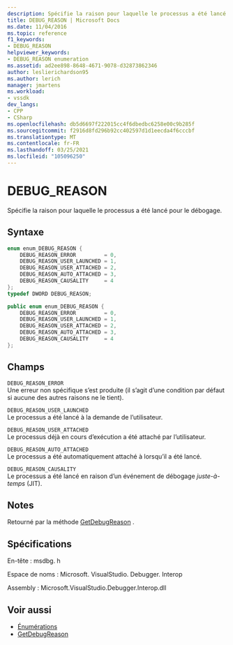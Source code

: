 ```yaml
---
description: Spécifie la raison pour laquelle le processus a été lancé pour le débogage.
title: DEBUG_REASON | Microsoft Docs
ms.date: 11/04/2016
ms.topic: reference
f1_keywords:
- DEBUG_REASON
helpviewer_keywords:
- DEBUG_REASON enumeration
ms.assetid: ad2ee898-8648-4671-9078-d32873862346
author: leslierichardson95
ms.author: lerich
manager: jmartens
ms.workload:
- vssdk
dev_langs:
- CPP
- CSharp
ms.openlocfilehash: db5d6697f222015cc4f6dbedbc6258e00c9b285f
ms.sourcegitcommit: f2916d8fd296b92cc402597d1d1eecda4f6cccbf
ms.translationtype: MT
ms.contentlocale: fr-FR
ms.lasthandoff: 03/25/2021
ms.locfileid: "105096250"
---
```

# <a name="debug_reason"></a>DEBUG_REASON
Spécifie la raison pour laquelle le processus a été lancé pour le débogage.

## <a name="syntax"></a>Syntaxe

```cpp
enum enum_DEBUG_REASON {
    DEBUG_REASON_ERROR         = 0,
    DEBUG_REASON_USER_LAUNCHED = 1,
    DEBUG_REASON_USER_ATTACHED = 2,
    DEBUG_REASON_AUTO_ATTACHED = 3,
    DEBUG_REASON_CAUSALITY     = 4
};
typedef DWORD DEBUG_REASON;
```

```csharp
public enum enum_DEBUG_REASON {
    DEBUG_REASON_ERROR         = 0,
    DEBUG_REASON_USER_LAUNCHED = 1,
    DEBUG_REASON_USER_ATTACHED = 2,
    DEBUG_REASON_AUTO_ATTACHED = 3,
    DEBUG_REASON_CAUSALITY     = 4
};
```

## <a name="fields"></a>Champs
`DEBUG_REASON_ERROR`\
Une erreur non spécifique s’est produite (il s’agit d’une condition par défaut si aucune des autres raisons ne le tient).

`DEBUG_REASON_USER_LAUNCHED`\
Le processus a été lancé à la demande de l’utilisateur.

`DEBUG_REASON_USER_ATTACHED`\
Le processus déjà en cours d’exécution a été attaché par l’utilisateur.

`DEBUG_REASON_AUTO_ATTACHED`\
Le processus a été automatiquement attaché à lorsqu’il a été lancé.

`DEBUG_REASON_CAUSALITY`\
Le processus a été lancé en raison d’un événement de débogage *juste-à-temps* (JIT).

## <a name="remarks"></a>Notes
Retourné par la méthode [GetDebugReason](../../../extensibility/debugger/reference/idebugprocess3-getdebugreason.md) .

## <a name="requirements"></a>Spécifications
En-tête : msdbg. h

Espace de noms : Microsoft. VisualStudio. Debugger. Interop

Assembly : Microsoft.VisualStudio.Debugger.Interop.dll

## <a name="see-also"></a>Voir aussi
- [Énumérations](../../../extensibility/debugger/reference/enumerations-visual-studio-debugging.md)
- [GetDebugReason](../../../extensibility/debugger/reference/idebugprocess3-getdebugreason.md)
